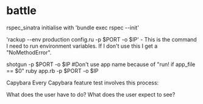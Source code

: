 # battle

rspec_sinatra initialise with 'bundle exec rspec --init'


'rackup --env production config.ru -p $PORT -o $IP' - This is the command I need 
to run environment variables. If I don't use this I get a "NoMethodError".

shotgun -p $PORT -o $IP   #Don't use app name because of "run! if app_file == $0"
ruby app.rb  -p $PORT -o $IP

Capybara
Every Capybara feature test involves this process:

What does the user have to do?
What does the user expect to see?

